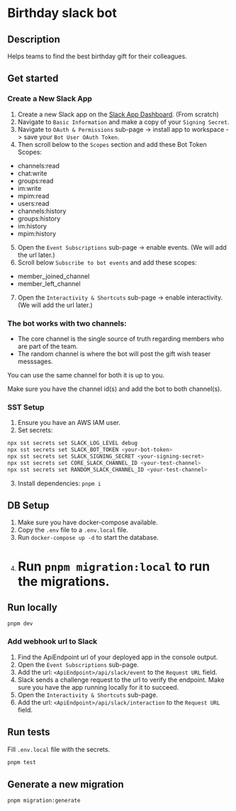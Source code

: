 # Birthday slack bot

## Description

Helps teams to find the best birthday gift for their colleagues.

## Get started

### Create a New Slack App

1. Create a new Slack app on the [Slack App Dashboard](https://api.slack.com/apps). (From scratch)
2. Navigate to `Basic Information` and make a copy of your `Signing Secret`.
3. Navigate to `OAuth & Permissions` sub-page -> install app to workspace -> save your `Bot User OAuth Token`.
4. Then scroll below to the `Scopes` section and add these Bot Token Scopes:

- channels:read
- chat:write
- groups:read
- im:write
- mpim:read
- users:read
- channels:history
- groups:history
- im:history
- mpim:history

5. Open the `Event Subscriptions` sub-page -> enable events. (We will add the url later.)
6. Scroll below `Subscribe to bot events` and add these scopes:

- member_joined_channel
- member_left_channel

7. Open the `Interactivity & Shortcuts` sub-page -> enable interactivity. (We will add the url later.)

### The bot works with two channels:

- The core channel is the single source of truth regarding members who are part of the team.
- The random channel is where the bot will post the gift wish teaser messsages.

You can use the same channel for both it is up to you.

Make sure you have the channel id(s) and add the bot to both channel(s).

### SST Setup

1. Ensure you have an AWS IAM user.
2. Set secrets:

```bash
npx sst secrets set SLACK_LOG_LEVEL debug
npx sst secrets set SLACK_BOT_TOKEN <your-bot-token>
npx sst secrets set SLACK_SIGNING_SECRET <your-signing-secret>
npx sst secrets set CORE_SLACK_CHANNEL_ID <your-test-channel>
npx sst secrets set RANDOM_SLACK_CHANNEL_ID <your-test-channel>
```

3. Install dependencies: `pnpm i`

## DB Setup

1. Make sure you have docker-compose available.
2. Copy the `.env` file to a `.env.local` file.
3. Run `docker-compose up -d` to start the database.
4. # Run `pnpm migration:local` to run the migrations.

## Run locally

`pnpm dev`

### Add webhook url to Slack

1. Find the ApiEndpoint url of your deployed app in the console output.
2. Open the `Event Subscriptions` sub-page.
3. Add the url: `<ApiEndpoint>/api/slack/event` to the `Request URL` field.
4. Slack sends a challenge request to the url to verify the endpoint. Make sure you have the app running locally for it to succeed.
5. Open the `Interactivity & Shortcuts` sub-page.
6. Add the url: `<ApiEndpoint>/api/slack/interaction` to the `Request URL` field.

## Run tests

Fill `.env.local` file with the secrets.

```bash
pnpm test
```

## Generate a new migration

```bash
pnpm migration:generate
```
